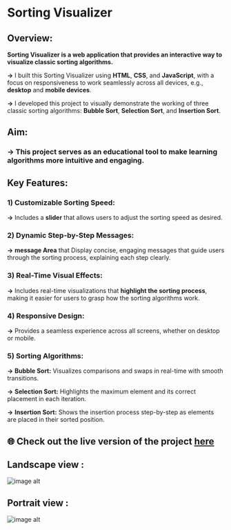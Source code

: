 # Sorting Visualizer

## Overview:

**Sorting Visualizer is a web application that provides an interactive way to visualize classic sorting algorithms.**

**->** I built this Sorting Visualizer using **HTML**, **CSS**, and **JavaScript**, with a focus on responsiveness to work seamlessly across all devices, e.g., **desktop** and **mobile devices**.

**->** I developed this project to visually demonstrate the working of three classic sorting algorithms: **Bubble Sort**, **Selection Sort**, and **Insertion Sort**.



## Aim: 

### -> This project serves as an educational tool to make learning algorithms more intuitive and engaging.


## Key Features:

### 1) Customizable Sorting Speed: 
**->** Includes a **slider** that allows users to adjust the sorting speed as desired.

### 2) Dynamic Step-by-Step Messages: 
**->** **message Area** that Display concise, engaging messages that guide users through the sorting process, explaining each step clearly.

### 3) Real-Time Visual Effects: 
**->** Includes real-time visualizations that **highlight the sorting process**, making it easier for users to grasp how the sorting algorithms work.

### 4) Responsive Design: 
**->** Provides a seamless experience across all screens, whether on desktop or mobile.

### 5) Sorting Algorithms:
**->** **Bubble Sort:** Visualizes comparisons and swaps in real-time with smooth transitions.

**->** **Selection Sort:** Highlights the maximum element and its correct placement in each iteration.

**->** **Insertion Sort:** Shows the insertion process step-by-step as elements are placed in their sorted position.


## 🌐 Check out the live version of the project [here](https://nidhibhamoriya.github.io/Sorting-Visualizer/)

## Landscape view :


![image alt](https://github.com/user-attachments/assets/7ff04614-0121-477f-afdd-42067047aa75)


## Portrait view :


![image alt](https://github.com/user-attachments/assets/cae60936-f663-4abd-a2b7-bc981ff909f9)
